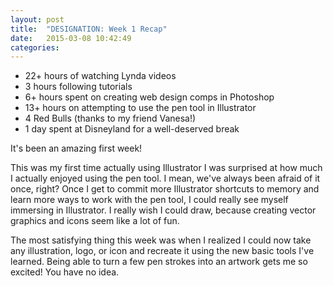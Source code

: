 ```yaml
---
layout: post
title:  "DESIGNATION: Week 1 Recap"
date:   2015-03-08 10:42:49
categories:
---
```


- 22+ hours of watching Lynda videos
- 3 hours following tutorials
- 6+ hours spent on creating web design comps in Photoshop 
- 13+ hours on attempting to use the pen tool in Illustrator
- 4 Red Bulls (thanks to my friend Vanesa!)
- 1 day spent at Disneyland for a well-deserved break

It's been an amazing first week!

This was my first time actually using Illustrator I was surprised at how much I actually enjoyed using the pen tool. I mean, we've always been afraid of it once, right? Once I get to commit more Illustrator shortcuts to memory and learn more ways to work with the pen tool, I could really see myself immersing in Illustrator. I really wish I could draw, because creating vector graphics and icons seem like a lot of fun.

The most satisfying thing this week was when I realized I could now take any illustration, logo, or icon and recreate it using the new basic tools I've learned. Being able to turn a few pen strokes into an artwork gets me so excited! You have no idea.
